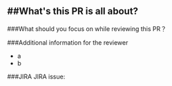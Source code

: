 ##What's this PR is all about?
---------


###What should you focus on while reviewing this PR？


###Additional information for the reviewer
- a
- b

###JIRA
JIRA issue: 
